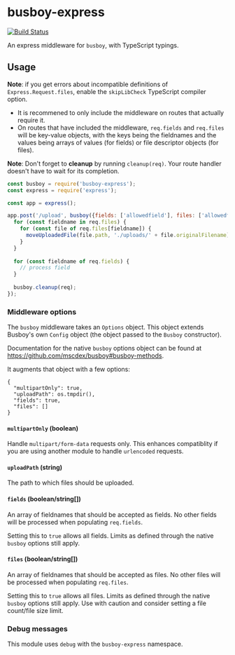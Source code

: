 # busboy-express

[![Build Status](https://travis-ci.org/elunic/node-busboy-express.svg?branch=master)](https://travis-ci.org/elunic/node-busboy-express)

An express middleware for `busboy`, with TypeScript typings.

## Usage

**Note**: if you get errors about incompatible definitions of `Express.Request.files`, enable the `skipLibCheck` TypeScript compiler option.

* It is recommened to only include the middleware on routes that actually require it.
* On routes that have included the middleware, `req.fields` and `req.files` will be key-value objects, with the keys
  being the fieldnames and the values being arrays of values (for fields) or file descriptor objects (for files).

**Note**: Don't forget to **cleanup** by running `cleanup(req)`. Your route handler doesn't have to wait
  for its completion.

```javascript
const busboy = require('busboy-express');
const express = require('express');

const app = express();

app.post('/upload', busboy({fields: ['allowedfield'], files: ['allowedfile']}), (req, res, next) => {
  for (const fieldname in req.files) {
    for (const file of req.files[fieldname]) {
      moveUploadedFile(file.path, './uploads/' + file.originalFilename);
    }
  }
  
  for (const fieldname of req.fields) {
    // process field
  }
  
  busboy.cleanup(req);
});
```


### Middleware options

The `busboy` middleware takes an `Options` object. This object extends Busboy's own
`Config` object (the object passed to the `Busboy` constructor).

Documentation for the native `busboy` options object can be found at https://github.com/mscdex/busboy#busboy-methods.

It augments that object with a few options:

```
{
  "multipartOnly": true,
  "uploadPath": os.tmpdir(),
  "fields": true,
  "files": []
}
```


#### `multipartOnly` (boolean)

Handle `multipart/form-data` requests only. This enhances compatiblity if you are using another module
to handle `urlencoded` requests.

#### `uploadPath` (string)

The path to which files should be uploaded.

#### `fields` (boolean/string[])

An array of fieldnames that should be accepted as fields. No other fields will be processed when populating
`req.fields`.

Setting this to `true` allows all fields. Limits as defined through the native
`busboy` options still apply.

#### `files` (boolean/string[])

An array of fieldnames that should be accepted as files. No other files will be processed when populating
`req.files`.

Setting this to `true` allows all files. Limits as defined through the native
`busboy` options still apply. Use with caution and consider setting a file count/file size limit.


### Debug messages

This module uses `debug` with the `busboy-express` namespace.
